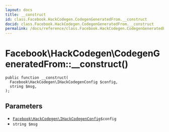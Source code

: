 ```yaml
---
layout: docs
title: __construct
id: class.Facebook.HackCodegen.CodegenGeneratedFrom.__construct
docid: class.Facebook.HackCodegen.CodegenGeneratedFrom.__construct
permalink: /docs/reference/class.Facebook.HackCodegen.CodegenGeneratedFrom.__construct/
---
```

# Facebook\\HackCodegen\\CodegenGeneratedFrom::__construct()




``` Hack
public function __construct(
  Facebook\HackCodegen\IHackCodegenConfig $config,
  string $msg,
);
```




## Parameters




+ [` Facebook\HackCodegen\IHackCodegenConfig `](<interface.Facebook.HackCodegen.IHackCodegenConfig.md>)`` $config ``
+ ` string $msg `